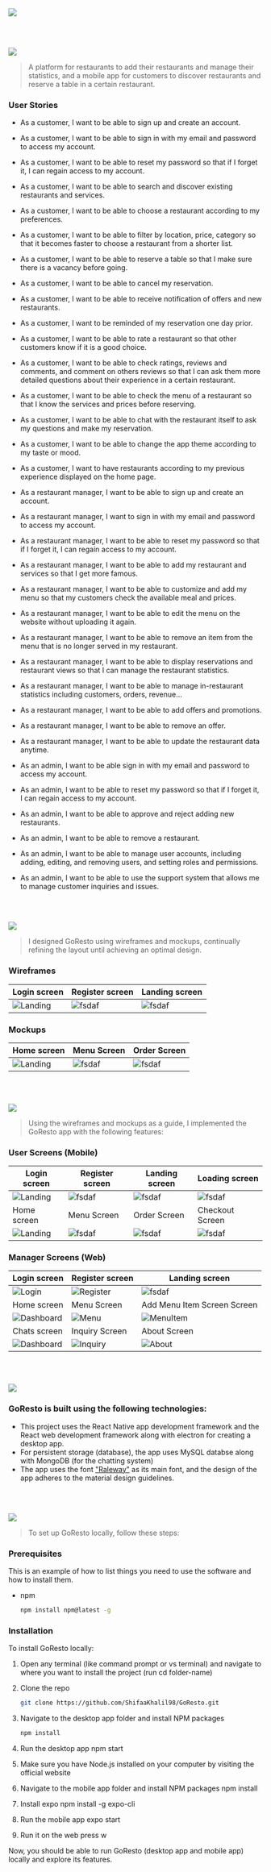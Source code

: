 <img src="./readme/readme/title1.svg"/>

<br><br>

<!-- project philosophy -->
<img src="./readme/readme/title2.svg"/>

> A platform for restaurants to add their restaurants and manage their statistics, and a mobile app for customers to discover restaurants and reserve a table in a certain restaurant.

<!-- > Coffee Express aims to streamline the coffee-ordering process by providing a user-friendly platform for customers to place orders and pick up their coffee at their convenience. We believe in enhancing the coffee experience by saving time and ensuring customer satisfaction. -->

### User Stories

- As a customer, I want to be able to sign up and create an account.
- As a customer, I want to be able to sign in with my email and password to access my account.
- As a customer, I want to be able to reset my password so that if I forget it, I can regain access to my account.
- As a customer, I want to be able to search and discover existing restaurants and services.
- As a customer, I want to be able to choose a restaurant according to my preferences.
- As a customer, I want to be able to filter by location, price, category so that it becomes faster to choose a restaurant from a shorter list.
- As a customer, I want to be able to reserve a table so that I make sure there is a vacancy before going.
- As a customer, I want to be able to cancel my reservation.
- As a customer, I want to be able to receive notification of offers and new restaurants.
- As a customer, I want to be reminded of my reservation one day prior.
- As a customer, I want to be able to rate a restaurant so that other customers know if it is a good choice.
- As a customer, I want to be able to check ratings, reviews and comments, and comment on others reviews so that I can ask them more detailed questions about their experience in a certain restaurant.
- As a customer, I want to be able to check the menu of a restaurant so that I know the services and prices before reserving.
- As a customer, I want to be able to chat with the restaurant itself to ask my questions and make my reservation.
- As a customer, I want to be able to change the app theme according to my taste or mood.
- As a customer, I want to have restaurants according to my previous experience displayed on the home page.

- As a restaurant manager, I want to be able to sign up and create an account.
- As a restaurant manager, I want to sign in with my email and password to access my account.
- As a restaurant manager, I want to be able to reset my password so that if I forget it, I can regain access to my account.
- As a restaurant manager, I want to be able to add my restaurant and services so that I get more famous.
- As a restaurant manager, I want to be able to customize and add my menu so that my customers check the available meal and prices.
- As a restaurant manager, I want to be able to edit the menu on the website without uploading it again.
- As a restaurant manager, I want to be able to remove an item from the menu that is no longer served in my restaurant.
- As a restaurant manager, I want to be able to display reservations and restaurant views so that I can manage the restaurant statistics.
- As a restaurant manager, I want to be able to manage in-restaurant statistics including customers, orders, revenue...
- As a restaurant manager, I want to be able to add offers and promotions.
- As a restaurant manager, I want to be able to remove an offer.
- As a restaurant manager, I want to be able to update the restaurant data anytime.

- As an admin, I want to be able sign in with my email and password to access my account.
- As an admin, I want to be able to reset my password so that if I forget it, I can regain access to my account.
- As an admin, I want to be able to approve and reject adding new restaurants.
- As an admin, I want to be able to remove a restaurant.
- As an admin, I want to be able to manage user accounts, including adding, editing, and removing users, and setting roles and permissions.
- As an admin, I want to be able to use the support system that allows me to manage customer inquiries and issues.

<br><br>

<!-- Prototyping -->
<img src="./readme/readme/title3.svg"/>

> I designed GoResto using wireframes and mockups, continually refining the layout until achieving an optimal design.

### Wireframes

| Login screen                            | Register screen                       | Landing screen                        |
| --------------------------------------- | ------------------------------------- | ------------------------------------- |
| ![Landing](./readme/demo/1440x1024.png) | ![fsdaf](./readme/demo/1440x1024.png) | ![fsdaf](./readme/demo/1440x1024.png) |

### Mockups

| Home screen                             | Menu Screen                           | Order Screen                          |
| --------------------------------------- | ------------------------------------- | ------------------------------------- |
| ![Landing](./readme/demo/1440x1024.png) | ![fsdaf](./readme/demo/1440x1024.png) | ![fsdaf](./readme/demo/1440x1024.png) |

<br><br>

<!-- Implementation -->
<img src="./readme/readme/title4.svg"/>

> Using the wireframes and mockups as a guide, I implemented the GoResto app with the following features:

### User Screens (Mobile)

| Login screen                              | Register screen                         | Landing screen                          | Loading screen                          |
| ----------------------------------------- | --------------------------------------- | --------------------------------------- | --------------------------------------- |
| ![Landing](https://placehold.co/900x1600) | ![fsdaf](https://placehold.co/900x1600) | ![fsdaf](https://placehold.co/900x1600) | ![fsdaf](https://placehold.co/900x1600) |
| Home screen                               | Menu Screen                             | Order Screen                            | Checkout Screen                         |
| ![Landing](https://placehold.co/900x1600) | ![fsdaf](https://placehold.co/900x1600) | ![fsdaf](https://placehold.co/900x1600) | ![fsdaf](https://placehold.co/900x1600) |

### Manager Screens (Web)

| Login screen                                     | Register screen                                | Landing screen                                |
| ------------------------------------------------ | ---------------------------------------------- | --------------------------------------------- |
| ![Login](./readme/readme/demo/login.png)         | ![Register](./readme/readme/demo/register.png) | ![fsdaf](./readme/readme/demo/1440x1024.png)  |
| Home screen                                      | Menu Screen                                    | Add Menu Item Screen Screen                   |
| ![Dashboard](./readme/readme/demo/dashboard.png) | ![Menu](./readme/readme/demo/menu.png)         | ![MenuItem](./readme/readme/demo/addItem.png) |
| Chats screen                                     | Inquiry Screen                                 | About Screen                                  |
| ![Dashboard](./readme/readme/demo/dashboard.png) | ![Inquiry](./readme/readme/demo/inquiry.png)   | ![About](./readme/readme/demo/about.png)      |

<br><br>

<!-- Tech stack -->
<img src="./readme/readme/title5.svg"/>

### GoResto is built using the following technologies:

- This project uses the React Native app development framework and the React web development framework along with electron for creating a desktop app.
- For persistent storage (database), the app uses MySQL databse along with MongoDB (for the chatting system)
- The app uses the font ["Raleway"](https://fonts.googleapis.com/css2?family=Fasthand&family=Raleway:wght@400;500;700;800;900&display=swap) as its main font, and the design of the app adheres to the material design guidelines.

<br><br>

<!-- How to run -->
<img src="./readme/readme/title6.svg"/>

> To set up GoResto locally, follow these steps:

### Prerequisites

This is an example of how to list things you need to use the software and how to install them.

- npm
  ```sh
  npm install npm@latest -g
  ```

### Installation

To install GoResto locally:

1. Open any terminal (like command prompt or vs terminal) and navigate to where you want to install the project (run cd folder-name)
2. Clone the repo
   ```sh
   git clone https://github.com/ShifaaKhalil98/GoResto.git
   ```
3. Navigate to the desktop app folder and install NPM packages
   ```sh
   npm install
   ```
4. Run the desktop app
   npm start
5. Make sure you have Node.js installed on your computer by visiting the official website

6. Navigate to the mobile app folder and install NPM packages
   npm install
7. Install expo
   npm install -g expo-cli
8. Run the mobile app
   expo start
9. Run it on the web
   press w

Now, you should be able to run GoResto (desktop app and mobile app) locally and explore its features.
